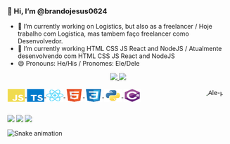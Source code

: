 
### 👋 Hi, I’m @brandojesus0624

- 🔭 I’m currently working on Logistics, but also as a freelancer / Hoje trabalho com Logistica, mas tambem faço freelancer como  Desenvolvedor.
- 🌱 I’m currently working HTML CSS JS React and NodeJS / Atualmente desenvolvendo com HTML CSS JS React and NodeJS
- 😄 Pronouns: He/His / Pronomes: Ele/Dele

<div align="center">
  <a href="https://github.com/snoxanders">
  <img height="180em" src="https://github-readme-stats.vercel.app/api?username=snoxanders&show_icons=true&theme=blueberry&include_all_commits=true&count_private=true"/>
  <img height="180em" src="https://github-readme-stats.vercel.app/api/top-langs/?username=snoxanders&layout=compact&langs_count=7&theme=blueberry"/>
</div>

<div style="display: inline_block"><br>
  <img align="center" alt="Rafa-Js" height="30" width="40" src="https://raw.githubusercontent.com/devicons/devicon/master/icons/javascript/javascript-plain.svg">
  <img align="center" alt="Rafa-Ts" height="30" width="40" src="https://raw.githubusercontent.com/devicons/devicon/master/icons/typescript/typescript-plain.svg">
  <img align="center" alt="Rafa-React" height="30" width="40" src="https://raw.githubusercontent.com/devicons/devicon/master/icons/react/react-original.svg">
  <img align="center" alt="Rafa-HTML" height="30" width="40" src="https://raw.githubusercontent.com/devicons/devicon/master/icons/html5/html5-original.svg">
  <img align="center" alt="Rafa-CSS" height="30" width="40" src="https://raw.githubusercontent.com/devicons/devicon/master/icons/css3/css3-original.svg">
  <img align="center" alt="Rafa-Python" height="30" width="40" src="https://raw.githubusercontent.com/devicons/devicon/master/icons/python/python-original.svg">
  <img align="center" alt="Rafa-Csharp" height="30" width="40" src="https://raw.githubusercontent.com/devicons/devicon/master/icons/csharp/csharp-original.svg">
  <img align="right" alt="Ale-pic" height="150" style="border-radius:50%;"src="https://cdn.discordapp.com/attachments/946563329470648354/995448472570437662/foto_perfil_avatar.jpg">
</div>

##

<div>
  
  <a href="https://instagram.com/alegmarques" target="_blank"><img src="https://img.shields.io/badge/-Instagram-%23E4405F?style=for-the-badge&logo=instagram&logoColor=white" target="_blank"></a>
 <a href = "mailto:alexandre.gcms@gmail.com"><img src="https://img.shields.io/badge/-Gmail-%23333?style=for-the-badge&logo=gmail&logoColor=white" target="_blank"></a>
  <a href="https://www.linkedin.com/in/alexandre-gomes-406b5b178" target="_blank"><img src="https://img.shields.io/badge/-LinkedIn-%230077B5?style=for-the-badge&logo=linkedin&logoColor=white" target="_blank"></a> 
  
  ![Snake animation](https://github.com/brandojesus0624/brandojesus0624/blob/output/github-contribution-grid-snake.svg)


</div>
